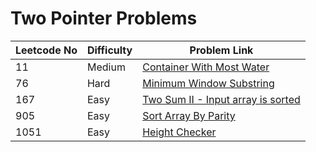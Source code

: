# Two Pointer Problems



| Leetcode No | Difficulty | Problem Link                                                                                                                           |
| ----------- | ---------- | -------------------------------------------------------------------------------------------------------------------------------------- |
| 11          | Medium     | [Container With Most Water](../difficulty-based-problem-index/leetcode-medium/leetcode-11-container-with-most-water.md)                |
| 76          | Hard       | [Minimum Window Substring](../difficulty-based-problem-index/leetcode-hard/leetcode-76-minimum-window-substring.md)                    |
| 167         | Easy       | [Two Sum II - Input array is sorted](../difficulty-based-problem-index/leetcode-easy/leetcode-167-two-sum-ii-input-array-is-sorted.md) |
| 905         | Easy       | [Sort Array By Parity](../difficulty-based-problem-index/leetcode-easy/leetcode-905-sort-array-by-parity.md)                           |
| 1051        | Easy       | [Height Checker](../difficulty-based-problem-index/leetcode-easy/leetcode-1051-height-checker.md)                                      |
